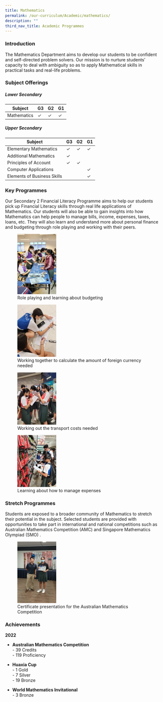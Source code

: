 ```yaml
---
title: Mathematics
permalink: /our-curriculum/Academic/mathematics/
description: ""
third_nav_title: Academic Programmes
---
```

### Introduction

The Mathematics Department aims to develop our students to be confident and self-directed problem solvers. Our mission is to nurture students’ capacity to deal with ambiguity so as to apply Mathematical skills in practical tasks and real-life problems. 

### Subject Offerings

##### Lower Secondary

| Subject| G3 | G2 | G1 |
| -------- | -------- | -------- | ------ |
| Mathematics   | ✓     | ✓     | ✓|


##### Upper Secondary

| Subject| G3 | G2 | G1 |
| -------- | -------- | -------- | ------ |
| Elementary Mathematics   | ✓     | ✓     | ✓|
| Additional Mathematics   | ✓     |      | |
| Principles of Account   | ✓     | ✓     | |
| Computer Applications   |      |      | ✓|
| Elements of Business Skills   |      |      | ✓|


### Key Programmes

Our Secondary 2 Financial Literacy Programme aims to help our students pick up Financial Literacy skills through real life applications of Mathematics. Our students will also be able to gain insights into how Mathematics can help people to manage bills, income, expenses, taxes, loans, etc. They will also learn and understand more about personal finance and budgeting through role playing and working with their peers. 

  <figure>
    <img style="width: 30%; height: auto;" alt="Image" src="/images/Our%20Experience/Academic%20Programmes/Mathematics/maths1.jpg">
    <figcaption>Role playing and learning about budgeting </figcaption>
  </figure>
	
<figure>
    <img style="width: 30%; height: auto;" alt="Image" src="/images/Our%20Experience/Academic%20Programmes/Mathematics/maths2.jpg">
    <figcaption>Working together to calculate the amount of foreign currency needed </figcaption>
  </figure>

<figure>
    <img style="width: 30%; height: auto;" alt="Image" src="/images/Our%20Experience/Academic%20Programmes/Mathematics/maths3.jpg">
    <figcaption>Working out the transport costs needed </figcaption>
  </figure>
	
<figure>
    <img style="width: 30%; height: auto;" alt="Image" src="/images/Our%20Experience/Academic%20Programmes/Mathematics/maths4.jpg">
    <figcaption>Learning about how to manage expenses</figcaption>
  </figure>


### Stretch Programmes

Students are exposed to a broader community of Mathematics to stretch their  potential in the subject. Selected students are provided with opportunities to take part in international and national competitions such as Australian Mathematics Competition (AMC) and Singapore Mathematics Olympiad (SMO) .

<figure>
    <img style="width: 30%; height: auto;" alt="Image" src="/images/Our%20Experience/Academic%20Programmes/Mathematics/maths5.jpg">
    <figcaption>Certificate presentation for the Australian Mathematics Competition</figcaption>
  </figure>


 ### Achievements
**2022**
* **Australian Mathematics Competition**<br>
			- 39 Credits<br>
			- 119 Proficiency<br> 

* **Huaxia Cup**<br>
			- 1 Gold<br>
			- 7 Silver<br>
			- 19 Bronze<br>

* **World Mathematics Invitational** <br>
			- 3 Bronze<br>